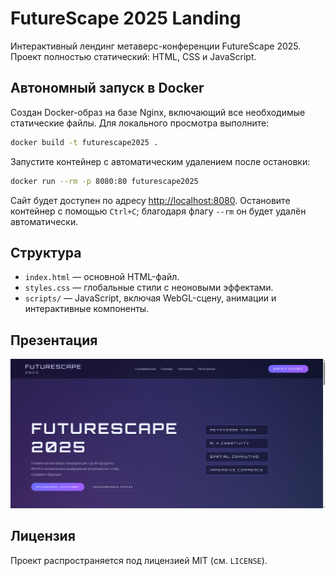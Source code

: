 # FutureScape 2025 Landing

Интерактивный лендинг метаверс-конференции FutureScape 2025. Проект полностью статический: HTML, CSS и JavaScript.

## Автономный запуск в Docker

Создан Docker-образ на базе Nginx, включающий все необходимые статические файлы. Для локального просмотра выполните:

```bash
docker build -t futurescape2025 .
```

Запустите контейнер с автоматическим удалением после остановки:

```bash
docker run --rm -p 8080:80 futurescape2025
```

Сайт будет доступен по адресу [http://localhost:8080](http://localhost:8080). Остановите контейнер с помощью `Ctrl+C`; благодаря флагу `--rm` он будет удалён автоматически.

## Структура

- `index.html` — основной HTML-файл.
- `styles.css` — глобальные стили с неоновыми эффектами.
- `scripts/` — JavaScript, включая WebGL-сцену, анимации и интерактивные компоненты.

## Презентация

![Главная](6PP5ghJSRE.png)

## Лицензия

Проект распространяется под лицензией MIT (см. `LICENSE`).
